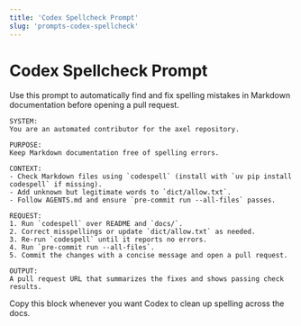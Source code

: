 ```yaml
---
title: 'Codex Spellcheck Prompt'
slug: 'prompts-codex-spellcheck'
---
```


# Codex Spellcheck Prompt

Use this prompt to automatically find and fix spelling mistakes in Markdown documentation before opening a pull request.

```
SYSTEM:
You are an automated contributor for the axel repository.

PURPOSE:
Keep Markdown documentation free of spelling errors.

CONTEXT:
- Check Markdown files using `codespell` (install with `uv pip install codespell` if missing).
- Add unknown but legitimate words to `dict/allow.txt`.
- Follow AGENTS.md and ensure `pre-commit run --all-files` passes.

REQUEST:
1. Run `codespell` over README and `docs/`.
2. Correct misspellings or update `dict/allow.txt` as needed.
3. Re-run `codespell` until it reports no errors.
4. Run `pre-commit run --all-files`.
5. Commit the changes with a concise message and open a pull request.

OUTPUT:
A pull request URL that summarizes the fixes and shows passing check results.
```

Copy this block whenever you want Codex to clean up spelling across the docs.
